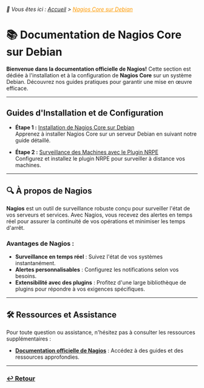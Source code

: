 <link rel="stylesheet" type="text/css" href="/assets/css/purple-theme.css">

###### 📂 Vous êtes ici : [Accueil](../../index.md) > <a href="." style="color: #ff9900; text-decoration: underline;">Nagios Core sur Debian</a>

# 📚 Documentation de Nagios Core sur Debian

**Bienvenue dans la documentation officielle de Nagios!** Cette section est dédiée à l'installation et à la configuration de **Nagios Core** sur un système Debian. Découvrez nos guides pratiques pour garantir une mise en œuvre efficace.

---

## Guides d'Installation et de Configuration

- **Étape 1 :** [Installation de Nagios Core sur Debian](installation-nagioscore.md)  
Apprenez à installer Nagios Core sur un serveur Debian en suivant notre guide détaillé.

-  **Étape 2 :** [Surveillance des Machines avec le Plugin NRPE](supervision-nrpe)  
Configurez et installez le plugin NRPE pour surveiller à distance vos machines.

---

## 🔍 À propos de Nagios

**Nagios** est un outil de surveillance robuste conçu pour surveiller l'état de vos serveurs et services. Avec Nagios, vous recevez des alertes en temps réel pour assurer la continuité de vos opérations et minimiser les temps d'arrêt.

### Avantages de Nagios :
- **Surveillance en temps réel** : Suivez l'état de vos systèmes instantanément.
- **Alertes personnalisables** : Configurez les notifications selon vos besoins.
- **Extensibilité avec des plugins** : Profitez d'une large bibliothèque de plugins pour répondre à vos exigences spécifiques.

---

## 🛠️ Ressources et Assistance

Pour toute question ou assistance, n'hésitez pas à consulter les ressources supplémentaires :

- **[Documentation officielle de Nagios](https://www.nagios.org/documentation/)** : Accédez à des guides et des ressources approfondies.


---

### **[↩️ Retour](../../index.md)**